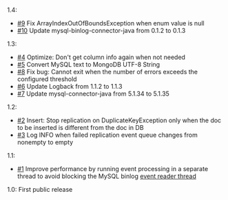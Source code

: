 1.4:

* [#9](https://github.com/ngocdaothanh/mydit/issues/9)
  Fix ArrayIndexOutOfBoundsException when enum value is null
* [#10](https://github.com/ngocdaothanh/mydit/issues/10)
  Update mysql-binlog-connector-java from 0.1.2 to 0.1.3

1.3:

* [#4](https://github.com/ngocdaothanh/mydit/issues/4)
  Optimize: Don't get column info again when not needed
* [#5](https://github.com/ngocdaothanh/mydit/issues/5)
  Convert MySQL text to MongoDB UTF-8 String
* [#8](https://github.com/ngocdaothanh/mydit/issues/8)
  Fix bug: Cannot exit when the number of errors exceeds the configured threshold
* [#6](https://github.com/ngocdaothanh/mydit/issues/6)
  Update Logback from 1.1.2 to 1.1.3
* [#7](https://github.com/ngocdaothanh/mydit/issues/7)
  Update mysql-connector-java from 5.1.34 to 5.1.35

1.2:

* [#2](https://github.com/ngocdaothanh/mydit/issues/2)
  Insert: Stop replication on DuplicateKeyException only when the doc to be
  inserted is different from the doc in DB
* [#3](https://github.com/ngocdaothanh/mydit/issues/3)
  Log INFO when failed replication event queue changes from nonempty to empty

1.1:

* [#1](https://github.com/ngocdaothanh/mydit/issues/1)
  Improve performance by running event processing in a separate thread to
  avoid blocking the MySQL binlog
  [event reader thread](https://github.com/shyiko/mysql-binlog-connector-java/issues/32)

1.0: First public release

